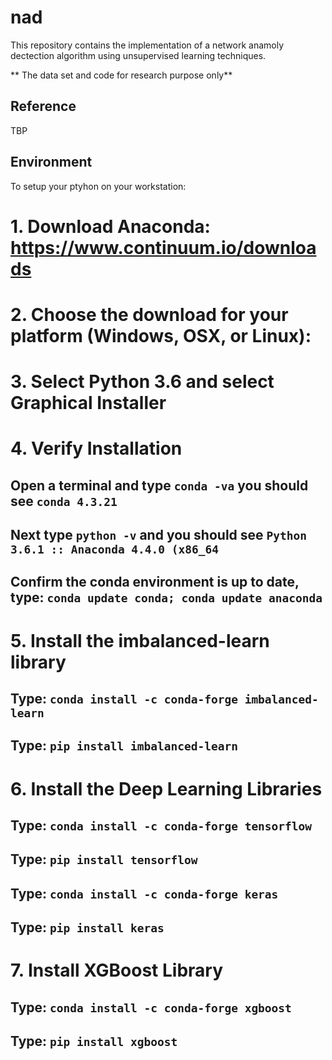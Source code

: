 # nad

This repository contains the implementation of a network anamoly dectection algorithm using unsupervised learning techniques.  

** The data set and code for research purpose only**

## Reference
TBP

## Environment
To setup your ptyhon on your workstation:

# 1. Download Anaconda: https://www.continuum.io/downloads
# 2. Choose the download for your platform (Windows, OSX, or Linux):
# 3. Select Python 3.6 and select Graphical Installer
# 4. Verify Installation
## Open a terminal and type ```conda -va``` you should see ```conda 4.3.21```
## Next type ```python -v``` and you should see ```Python 3.6.1 :: Anaconda 4.4.0 (x86_64```
## Confirm the conda environment is up to date, type: ```conda update conda; conda update anaconda```
# 5. Install the imbalanced-learn library
## Type: ```conda install -c conda-forge imbalanced-learn```
## Type: ```pip install imbalanced-learn```
# 6. Install the Deep Learning Libraries
## Type: ```conda install -c conda-forge tensorflow```
## Type: ```pip install tensorflow```
## Type: ```conda install -c conda-forge keras```
## Type: ```pip install keras```
# 7. Install XGBoost Library
## Type: ```conda install -c conda-forge xgboost```
## Type: ```pip install xgboost```
